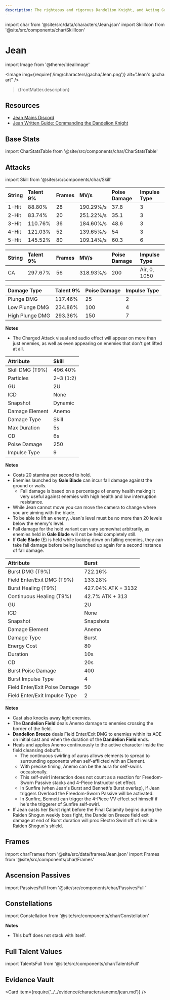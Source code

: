 ```yaml
---
description: The righteous and rigorous Dandelion Knight, and Acting Grand Master of Mondstadt's Knights of Favonius.
---
```


import char from '@site/src/data/characters/Jean.json'
import SkillIcon from '@site/src/components/char/SkillIcon'

# Jean

import Image from '@theme/IdealImage'

<Image img={require('/img/characters/gacha/Jean.png')} alt="Jean's gacha art" />
<blockquote>{frontMatter.description}</blockquote>

## Resources

* [Jean Mains Discord](https://discord.gg/fSw9xXSyTe)
* [Jean Written Guide: Commanding the Dandelion Knight](https://keqingmains.com/jean/)

## Base Stats

import CharStatsTable from '@site/src/components/char/CharStatsTable'

<CharStatsTable char={char} />

## Attacks

import Skill from '@site/src/components/char/Skill'

<Tabs>
<TabItem value='na' label='Normal Attacks'>
<SkillIcon char={char} skill='na' />
<div class='talent-columns'>
<Skill char={char} skill='na' sectionFilter='Normal Attack' />

| String | Talent 9% | Frames | MV/s      | Poise Damage | Impulse Type |
| :----- | :-------- | :----- | :-------- | :----------- | :----------- |
| 1-Hit  | 88.80%    | 28     | 190.29%/s | 37.8         | 3            |
| 2-Hit  | 83.74%    | 20     | 251.22%/s | 35.1         | 3            |
| 3-Hit  | 110.76%   | 36     | 184.60%/s | 48.6         | 3            |
| 4-Hit  | 121.03%   | 52     | 139.65%/s | 54           | 3            |
| 5-Hit  | 145.52%   | 80     | 109.14%/s | 60.3         | 6            |

</div>
<div class='talent-columns'>
<Skill char={char} skill='na' sectionFilter='Charged Attack' />

| String | Talent 9% | Frames | MV/s      | Poise Damage | Impulse Type |
| :----- | :-------- | :----- | :-------- | :----------- | :----------- |
| CA     | 297.67%   | 56     | 318.93%/s | 200          | Air, 0, 1050 |

</div>
<div class='talent-columns'>
<Skill char={char} skill='na' sectionFilter='Plunging Attack' />

| Damage Type     | Talent 9% | Poise Damage | Impulse Type |
| :-------------- | :-------- | :----------- | :----------- |
| Plunge DMG      | 117.46%   | 25           | 2            |
| Low Plunge DMG  | 234.86%   | 100          | 4            |
| High Plunge DMG | 293.36%   | 150          | 7            |

</div>

**Notes**

* The Charged Attack visual and audio effect will appear on more than just enemies, as well as even appearing on enemies that don't get lifted at all.

</TabItem>

<TabItem value='e' label='Skill'>
<SkillIcon char={char} skill='e' />
<div class='talent-columns'>
<Skill char={char} skill='e' />

| Attribute         | Skill       |
| :---------------- | :---------- |
| Skill DMG \(T9%\) | 496.40%     |
| Particles         | 2~3 \(1:2\) |
| GU                | 2U          |
| ICD               | None        |
| Snapshot          | Dynamic     |
| Damage Element    | Anemo       |
| Damage Type       | Skill       |
| Max Duration      | 5s          |
| CD                | 6s          |
| Poise Damage      | 250         |
| Impulse Type      | 9           |

</div>

**Notes**

* Costs 20 stamina per second to hold.
* Enemies launched by **Gale Blade** can incur fall damage against the ground or walls.
  * Fall damage is based on a percentage of enemy health making it very useful against enemies with high health and low interruption resistance.
* While Jean cannot move you can move the camera to change where you are aiming with the blade.
* To be able to lift an enemy, Jean's level must be no more than 20 levels below the enemy's level.
* Fall damage for the hold variant can vary somewhat arbitrarily, as enemies held in **Gale Blade** will not be held completely still.
* If **Gale Blade** \(E\) is held while looking down on falling enemies, they can take fall damage before being launched up again for a second instance of fall damage.

</TabItem>

<TabItem value='q' label='Burst'>
<SkillIcon char={char} skill='q' />
<div class='talent-columns'>
<Skill char={char} skill='q'/>

| Attribute                     | Burst              |
| :---------------------------- | :----------------- |
| Burst DMG \(T9%\)             | 722.16%            |
| Field Enter/Exit DMG \(T9%\)  | 133.28%            |
| Burst Healing \(T9%\)         | 427.04% ATK + 3132 |
| Continuous Healing \(T9%\)    | 42.7% ATK + 313    |
| GU                            | 2U                 |
| ICD                           | None               |
| Snapshot                      | Snapshots          |
| Damage Element                | Anemo              |
| Damage Type                   | Burst              |
| Energy Cost                   | 80                 |
| Duration                      | 10s                |
| CD                            | 20s                |
| Burst Poise Damage            | 400                |
| Burst Impulse Type            | 4                  |
| Field Enter/Exit Poise Damage | 50                 |
| Field Enter/Exit Impulse Type | 2                  |

</div>

**Notes**

* Cast also knocks away light enemies.
* The **Dandelion Field** deals Anemo damage to enemies crossing the border of the field.
* **Dandelion Breeze** deals Field Enter/Exit DMG to enemies within its AOE on initial cast and when the duration of the **Dandelion Field** ends.
* Heals and applies Anemo continuously to the active character inside the field cleansing debuffs.
  * The continuous swirling of auras allows elements to spread to surrounding opponents when self-afflicted with an Element.
  * With precise timing, Anemo can be the aura for self-swirls occasionally.
  * This self-swirl interaction does not count as a reaction for Freedom\-Sworn Passive stacks and 4-Piece Instructor set effect.
  * In Sunfire \(when Jean's Burst and Bennett's Burst overlap\), if Jean triggers Overload the Freedom\-Sworn Passive will be activated.
  * In Sunfire, Bennett can trigger the 4-Piece VV effect set himself if he's the triggerer of Sunfire self-swirl.
* If Jean casts her Burst right before the Final Calamity begins during the Raiden Shogun weekly boss fight, the Dandelion Breeze field exit damage at end of Burst duration will proc Electro Swirl off of invisible Raiden Shogun's shield.

</TabItem>
</Tabs>

## Frames

import charFrames from '@site/src/data/frames/Jean.json'
import Frames from '@site/src/components/char/Frames'

<Frames data={charFrames} />

## Ascension Passives

import PassivesFull from '@site/src/components/char/PassivesFull'

<PassivesFull char={char} />

## Constellations

import Constellation from '@site/src/components/char/Constellation'

<Tabs>
<TabItem value='c1' label='C1'>
<Constellation char={char} constellation={1} />
</TabItem>

<TabItem value='c2' label='C2'>
<Constellation char={char} constellation={2} />

**Notes**

* This buff does not stack with itself.

</TabItem>

<TabItem value='c3' label='C3'>
<Constellation char={char} constellation={3} />
</TabItem>

<TabItem value='c4' label='C4'>
<Constellation char={char} constellation={4} />
</TabItem>

<TabItem value='c5' label='C5'>
<Constellation char={char} constellation={5} />
</TabItem>

<TabItem value='c6' label='C6'>
<Constellation char={char} constellation={6} />
</TabItem>
</Tabs>

## Full Talent Values

import TalentsFull from '@site/src/components/char/TalentsFull'

<TalentsFull char={char}/>

## Evidence Vault

<Card item={require('../../evidence/characters/anemo/jean.md')} />
